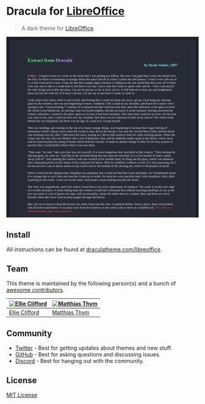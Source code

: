 # Dracula for [LibreOffice](https://www.libreoffice.org)

> A dark theme for [LibreOffice](https://www.libreoffice.org).

![Screenshot](./screenshot.png)

## Install

All instructions can be found at [draculatheme.com/libreoffice](https://draculatheme.com/libreoffice).

## Team

This theme is maintained by the following person(s) and a bunch of [awesome contributors](https://github.com/dracula/libreoffice/graphs/contributors).

| [![Ellie Clifford](https://github.com/eleanor-clifford.png?size=100)](https://github.com/eleanor-clifford) | [![Matthias Thym](https://github.com/totoroot.png?size=100)](https://github.com/totoroot) |
| ------------------------------------------------------------------------------------------------ | ----------------------------------------------------------------------------------------- |
| [Ellie Clifford](https://github.com/eleanor-clifford)                                                  | [Matthias Thym](https://github.com/totoroot)                                              |

## Community

- [Twitter](https://twitter.com/draculatheme) - Best for getting updates about themes and new stuff.
- [GitHub](https://github.com/dracula/dracula-theme/discussions) - Best for asking questions and discussing issues.
- [Discord](https://draculatheme.com/discord-invite) - Best for hanging out with the community.

## License

[MIT License](./LICENSE)
